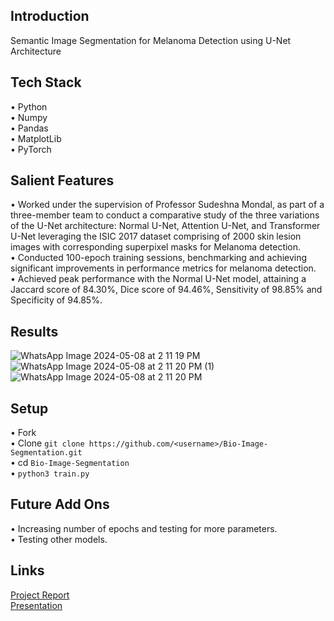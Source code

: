 ## Introduction
Semantic Image Segmentation for Melanoma Detection using U-Net Architecture

## Tech Stack
• Python <br />
• Numpy <br />
• Pandas <br />
• MatplotLib <br />
• PyTorch 

## Salient Features
• Worked under the supervision of Professor Sudeshna Mondal, as part of a three-member team to conduct a comparative study of the three variations of the U-Net architecture: Normal U-Net, Attention U-Net, and Transformer U-Net leveraging the ISIC 2017 dataset comprising of 2000 skin lesion images with corresponding superpixel masks for Melanoma detection. <br />
• Conducted 100-epoch training sessions, benchmarking and achieving significant improvements in performance metrics for melanoma detection. <br />
• Achieved peak performance with the Normal U-Net model, attaining a Jaccard score of 84.30%, Dice score of 94.46%, Sensitivity of 98.85% and Specificity of 94.85%. <br />

## Results
![WhatsApp Image 2024-05-08 at 2 11 19 PM](https://github.com/vibhoooo/Bio-Image-Segmentation/assets/96656912/507cf7e4-3122-4248-b521-f7f5646ccad6)
![WhatsApp Image 2024-05-08 at 2 11 20 PM (1)](https://github.com/vibhoooo/Bio-Image-Segmentation/assets/96656912/31247a20-405a-4e1a-b9e9-a5db1fc7efb2)
![WhatsApp Image 2024-05-08 at 2 11 20 PM](https://github.com/vibhoooo/Bio-Image-Segmentation/assets/96656912/0c20b141-5032-4303-9331-5abaf8529a7a)

## Setup
• Fork <br />
• Clone `git clone https://github.com/<username>/Bio-Image-Segmentation.git` <br />
• cd `Bio-Image-Segmentation` <br />
• `python3 train.py` <br />

## Future Add Ons
• Increasing number of epochs and testing for more parameters. <br />
• Testing other models. <br />

## Links 
[Project Report](https://drive.google.com/file/d/1AYf9sR1Auh-w-6Mz5BiYJheDroCbp3fa/view) <br />
[Presentation]([https://drive.google.com/file/d/1AYf9sR1Auh-w-6Mz5BiYJheDroCbp3fa/view](https://docs.google.com/presentation/d/1D5mxi_4DRx5Q2XhDgAYkF5acrmzD9kB_/editusp=sharing&ouid=102136323534911327924&rtpof=true&sd=true))


